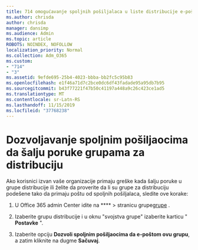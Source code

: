 ```yaml
---
title: 714 omogućavanje spoljnih pošiljalaca u liste distribucije e-pošte
ms.author: chrisda
author: chrisda
manager: dansimp
ms.audience: Admin
ms.topic: article
ROBOTS: NOINDEX, NOFOLLOW
localization_priority: Normal
ms.collection: Adm_O365
ms.custom:
- "714"
- "3"
ms.assetid: 9efde695-25b4-4023-bbba-bb2fc5c95b83
ms.openlocfilehash: e1f46a71d7c2bce0dc6df43fadade95a95db7b95
ms.sourcegitcommit: b43f77221f47b50c41197a448a9c26c423ce1ad5
ms.translationtype: MT
ms.contentlocale: sr-Latn-RS
ms.lasthandoff: 11/15/2019
ms.locfileid: "37768238"
---
```

# <a name="allow-external-senders-to-send-messages-to-distribution-groups"></a>Dozvoljavanje spoljnim pošiljaocima da šalju poruke grupama za distribuciju

Ako korisnici izvan vaše organizacije primaju greške kada šalju poruke u grupe distribucije ili želite da proverite da li su grupe za distribuciju podešene tako da primaju poštu od spoljnih pošiljalaca, sledite ove korake:

1. U Office 365 admin Center idite na **** > stranicu grupe[grupe](https://portal.office.com/adminportal/home#/groups) .  

2. Izaberite grupu distribucije i u oknu "svojstva grupe" izaberite karticu " **Postavke** ".

3. Izaberite opciju **Dozvoli spoljnim pošiljaocima da e-poštom ovu grupu**, a zatim kliknite na dugme **Sačuvaj**.
